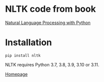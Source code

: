 # NLTK code from book
[Natural Language Processing with Python
](https://www.nltk.org/book/)

# Installation

`pip install nltk`

NLTK requires Python 3.7, 3.8, 3.9, 3.10 or 3.11.

[Homepage](https://pypi.org/project/nltk/)

